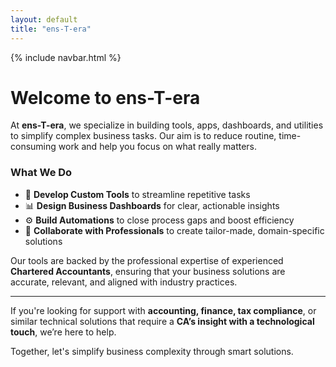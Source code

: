 ```yaml
---
layout: default
title: "ens-T-era"
---
```


{% include navbar.html %}



# Welcome to ens-T-era

At **ens-T-era**, we specialize in building tools, apps, dashboards, and utilities to simplify complex business tasks. Our aim is to reduce routine, time-consuming work and help you focus on what really matters.

### What We Do

- 🔧 **Develop Custom Tools** to streamline repetitive tasks  
- 📊 **Design Business Dashboards** for clear, actionable insights  
- ⚙️ **Build Automations** to close process gaps and boost efficiency  
- 💼 **Collaborate with Professionals** to create tailor-made, domain-specific solutions

Our tools are backed by the professional expertise of experienced **Chartered Accountants**, ensuring that your business solutions are accurate, relevant, and aligned with industry practices.

---

If you're looking for support with **accounting, finance, tax compliance**, or similar technical solutions that require a **CA’s insight with a technological touch**, we’re here to help.

Together, let's simplify business complexity through smart solutions.
